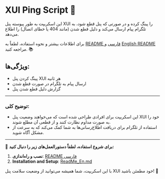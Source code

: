 # XUI Ping Script 🚀

این اسکریپت به طور پیوسته پنل XUI را پینگ کرده و در صورتی که پنل قطع شود، به تلگرام پیام ارسال می‌کند و دلیل قطع شدن (مانند 404 یا خطای اتصال) را اطلاع می‌دهد.

برای اطلاعات بیشتر و نحوه استفاده، لطفاً به [README فارسی](./ReadMe_Fa.md) و [English README](./ReadMe_En.md) مراجعه کنید. 📚

## ویژگی‌ها:
- پینگ کردن پنل XUI هر ثانیه
- ارسال پیام به تلگرام در صورت قطع شدن
- گزارش دلیل قطع شدن پنل

---

### توضیح کلی:
- این اسکریپت برای افرادی طراحی شده است که می‌خواهند وضعیت پنل XUI خود را به صورت مداوم نظارت کنند و از قطعی آن مطلع شوند.
- استفاده از تلگرام برای دریافت اطلاع‌رسانی‌ها به شما کمک می‌کند که به سرعت از مشکل آگاه شوید.

---

📢 **برای شروع استفاده، لطفاً دستورالعمل‌های زیر را دنبال کنید:**

1. **نصب و راه‌اندازی**: [README فارسی](./ReadMe_Fa.md)
2. **Installation and Setup**: [ReadMe_En.md](./ReadMe_En.md)

با این اسکریپت، شما همیشه می‌توانید از وضعیت سلامت پنل XUI خود مطمئن باشید! 🔧
